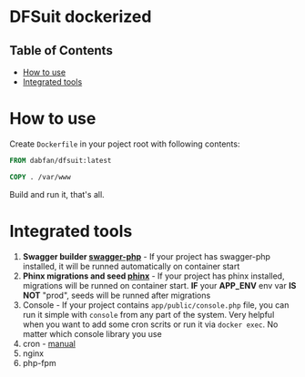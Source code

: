 # DFSuit dockerized

## Table of Contents


<!-- vim-markdown-toc GFM -->

+ [How to use](#how-to-use)
+ [Integrated tools](#integrated-tools)

<!-- vim-markdown-toc -->

# How to use

Create `Dockerfile` in your poject root with following contents:

```Dockerfile
FROM dabfan/dfsuit:latest

COPY . /var/www
```

Build and run it, that's all.

# Integrated tools

1. **Swagger builder [swagger-php](https://github.com/zircote/swagger-php)** - If your project has swagger-php installed, it will be runned automatically on container start
2. **Phinx migrations and seed [phinx](http://phinx.org)** - If your project has phinx installed, migrations will be runned on container start. **IF** your **APP_ENV** env var **IS NOT** "prod", seeds will be runned after migrations
3. Console - If your project contains `app/public/console.php` file, you can run it simple with `console` from any part of the system. Very helpful when you want to add some cron scrits or run it via `docker exec`. No matter which console library you use
4. cron - [manual](https://wiki.alpinelinux.org/wiki/Alpine_Linux:FAQ#My_cron_jobs_don.27t_run.3F)
5. nginx
6. php-fpm
